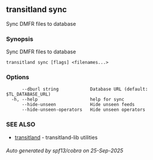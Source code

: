 ## transitland sync

Sync DMFR files to database

### Synopsis

Sync DMFR files to database



```
transitland sync [flags] <filenames...>
```

### Options

```
      --dburl string            Database URL (default: $TL_DATABASE_URL)
  -h, --help                    help for sync
      --hide-unseen             Hide unseen feeds
      --hide-unseen-operators   Hide unseen operators
```

### SEE ALSO

* [transitland](transitland.md)	 - transitland-lib utilities

###### Auto generated by spf13/cobra on 25-Sep-2025
